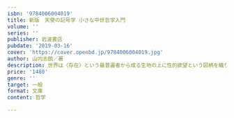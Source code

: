 ```yaml
---
isbn: '9784006004019'
title: 新版　天使の記号学 小さな中世哲学入門
volume: ''
series: ''
publisher: 岩波書店
pubdate: '2019-03-16'
cover: 'https://cover.openbd.jp/9784006004019.jpg'
author: 山内志朗／著
description: 世界は〈存在〉という最普遍者から成る生地の上に性的欲望という図柄を織り込む．〈存在〉のエロティシズムに迫る中世哲学入門．
price: '1480'
genre: ''
target: 一般
format: 文庫
content: 哲学

---
```

